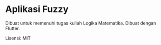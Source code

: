 # Aplikasi Fuzzy

Dibuat untuk memenuhi tugas kuliah Logika Matematika. Dibuat dengan Flutter.

Lisensi: MIT